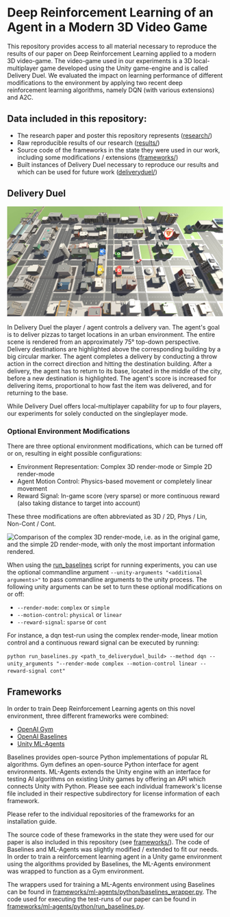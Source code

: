 # Deep Reinforcement Learning of an Agent in a Modern 3D Video Game
This repository provides access to all material necessary to reproduce the results of our paper on Deep Reinforcement Learning applied to a modern 3D video-game. The video-game used in our experiments is a 3D local-multiplayer game developed using the Unity game-engine and is called Delivery Duel. We evaluated the impact on learning performance of different modifications to the environment by applying two recent deep reinforcement learning algorithms, namely DQN (with various extensions) and A2C.

## Data included in this repository:
 - The research paper and poster this repository represents ([research/](research/))
 - Raw reproducible results of our research ([results/](results/))
 - Source code of the frameworks in the state they were used in our work, including some modifications / extensions ([frameworks/](frameworks/))
 - Built instances of Delivery Duel necessary to reproduce our results and which can be used for future work ([deliveryduel/](deliveryduel/))

## Delivery Duel
![In-game view of the 3D video-game Delivery Duel.](img/Ingame.png)

In Delivery Duel the player / agent controls a delivery van. The agent's goal is to deliver pizzas to target locations in an urban environment. The entire scene is rendered from an approximately 75° top-down perspective. Delivery destinations are highlighted above the corresponding building by a big circular marker. The agent completes a delivery by conducting a throw action in the correct direction and hitting the destination building. After a delivery, the agent has to return to its base, located in the middle of the city, before a new destination is highlighted. The agent's score is increased for delivering items, proportional to how fast the item was delivered, and for returning to the base.

While Delivery Duel offers local-multiplayer capability for up to four players, our experiments for solely conducted on the singleplayer mode.

### Optional Environment Modifications
There are three optional environment modifications, which can be turned off or on, resulting in eight possible configurations:
 - Environment Representation: Complex 3D render-mode or Simple 2D render-mode
 - Agent Motion Control: Physics-based movement or completely linear movement
 - Reward Signal: In-game score (very sparse) or more continuous reward (also taking distance to target into account)

These three modifications are often abbreviated as 3D / 2D, Phys / Lin, Non-Cont / Cont.

![Comparison of the complex 3D render-mode, i.e. as in the original game, and the simple 2D render-mode, with only the most important information rendered.](img/RenderComparison.png)

When using the [run_baselines](frameworks/ml-agents/python/run_baselines.py) script for running experiments, you can use the optional commandline argument `--unity-arguments "<additional arguments>"` to pass commandline arguments to the unity process. The following unity arguments can be set to turn these optional modifications on or off:
 - `--render-mode`: `complex` or `simple`
 - `--motion-control`: `physical` or `linear`
 - `--reward-signal`: `sparse` or `cont`
 
For instance, a dqn test-run using the complex render-mode, linear motion control and a continuous reward signal can be executed by running:

`python run_baselines.py <path_to_deliveryduel_build> --method dqn --unity_arguments "--render-mode complex --motion-control linear --reward-signal cont"`


## Frameworks
In order to train Deep Reinforcement Learning agents on this novel environment, three different frameworks were combined:
 - [OpenAI Gym](https://github.com/openai/gym)
 - [OpenAI Baselines](https://github.com/Unity-Technologies/ml-agents)
 - [Unity ML-Agents](https://github.com/Unity-Technologies/ml-agents)

Baselines provides open-source Python implementations of popular RL algorithms. Gym defines an open-source Python interface for agent environments. ML-Agents extends the Unity engine with an interface for testing AI algorithms on existing Unity games by offering an API which connects Unity with Python. Please see each individual framework's license file included in their respective subdirectory for license information of each framework.

Please refer to the individual repositories of the frameworks for an installation guide.

The source code of these frameworks in the state they were used for our paper is also included in this repository (see [frameworks/](frameworks/)). The code of Baselines and ML-Agents was slightly modified / extended to fit our needs. In order to train a reinforcement learning agent in a Unity game environment using the algorithms provided by Baselines, the ML-Agents environment was wrapped to function as a Gym environment.

The wrappers used for training a ML-Agents environment using Baselines can be found in [frameworks/ml-agents/python/baselines_wrapper.py](frameworks/ml-agents/python/baselines_wrapper.py). The code used for executing the test-runs of our paper can be found in [frameworks/ml-agents/python/run_baselines.py](frameworks/ml-agents/python/run_baselines.py).

